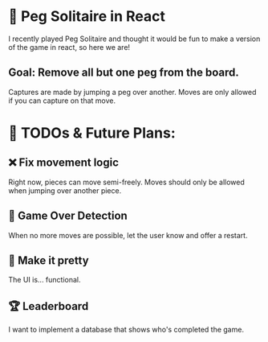 

# 🧠 Peg Solitaire in React
I recently played Peg Solitaire and thought it would be fun to make a version of the game in react, so here we are!

## Goal: Remove all but one peg from the board.

Captures are made by jumping a peg over another. Moves are only allowed if you can capture on that move.

# 🚧 TODOs & Future Plans:
## ❌ Fix movement logic
Right now, pieces can move semi-freely. Moves should only be allowed when jumping over another piece.

## 🔄 Game Over Detection
When no more moves are possible, let the user know and offer a restart.

## 🎨 Make it pretty
The UI is... functional.

## 🏆 Leaderboard
I want to implement a database that shows who's completed the game. 